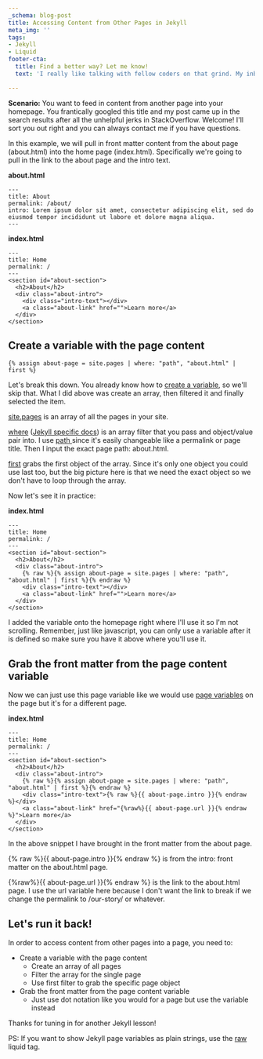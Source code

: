 ```yaml
---
_schema: blog-post
title: Accessing Content from Other Pages in Jekyll
meta_img: ''
tags:
- Jekyll
- Liquid
footer-cta:
  title: Find a better way? Let me know!
  text: 'I really like talking with fellow coders on that grind. My inbox is open. '

---
```

**Scenario:** You want to feed in content from another page into your homepage. You frantically googled this title and my post came up in the search results after all the unhelpful jerks in StackOverflow. Welcome! I'll sort you out right and you can always contact me if you have questions.

In this example, we will pull in front matter content from the about page (about.html) into the home page (index.html). Specifically we're going to pull in the link to the about page and the intro text.

**about.html**

    ---
    title: About
    permalink: /about/
    intro: Lorem ipsum dolor sit amet, consectetur adipiscing elit, sed do eiusmod tempor incididunt ut labore et dolore magna aliqua.
    ---

**index.html**

    ---
    title: Home
    permalink: /
    ---
    <section id="about-section">
      <h2>About</h2>
      <div class="about-intro">
        <div class="intro-text"></div>
        <a class="about-link" href="">Learn more</a>
      </div>
    </section>

## Create a variable with the page content

    {% assign about-page = site.pages | where: "path", "about.html" | first %}

Let's break this down. You already know how to [create a variable](https://shopify.github.io/liquid/tags/variable/), so we'll skip that. What I did above was create an array, then filtered it and finally selected the item.

[site.pages](https://jekyllrb.com/docs/variables/#site-variables) is an array of all the pages in your site.

[where](https://shopify.github.io/liquid/filters/where/) ([Jekyll specific docs](https://jekyllrb.com/docs/liquid/filters/)) is an array filter that you pass and object/value pair into. I use [path ](https://jekyllrb.com/docs/variables/#page-variables)since it's easily changeable like a permalink or page title. Then I input the exact page path: about.html.

[first]() grabs the first object of the array. Since it's only one object you could use last too, but the big picture here is that we need the exact object so we don't have to loop through the array.

Now let's see it in practice:

**index.html**

    ---
    title: Home
    permalink: /
    ---
    <section id="about-section">
      <h2>About</h2>
      <div class="about-intro">
        {% raw %}{% assign about-page = site.pages | where: "path", "about.html" | first %}{% endraw %}
        <div class="intro-text"></div>
        <a class="about-link" href="">Learn more</a>
      </div>
    </section>

I added the variable onto the homepage right where I'll use it so I'm not scrolling. Remember, just like javascript, you can only use a variable after it is defined so make sure you have it above where you'll use it.

## Grab the front matter from the page content variable

Now we can just use this page variable like we would use [page variables](https://jekyllrb.com/docs/variables/#page-variables) on the page but it's for a different page.

**index.html**

    ---
    title: Home
    permalink: /
    ---
    <section id="about-section">
      <h2>About</h2>
      <div class="about-intro">
        {% raw %}{% assign about-page = site.pages | where: "path", "about.html" | first %}{% endraw %}
        <div class="intro-text">{% raw %}{{ about-page.intro }}{% endraw %}</div>
        <a class="about-link" href="{%raw%}{{ about-page.url }}{% endraw %}">Learn more</a>
      </div>
    </section>

In the above snippet I have brought in the front matter from the about page.

{% raw %}{{ about-page.intro }}{% endraw %} is from the intro: front matter on the about.html page. 

{%raw%}{{ about-page.url }}{% endraw %} is the link to the about.html page. I use the url variable here because I don't want the link to break if we change the permalink to /our-story/ or whatever. 

## Let's run it back!

In order to access content from other pages into a page, you need to:

* Create a variable with the page content
  * Create an array of all pages
  * Filter the array for the single page
  * Use first filter to grab the specific page object
* Grab the front matter from the page content variable
  * Just use dot notation like you would for a page but use the variable instead

Thanks for tuning in for another Jekyll lesson! 

PS: If you want to show Jekyll page variables as plain strings, use the [raw](https://jekyllrb.com/docs/liquid/tags/) liquid tag.